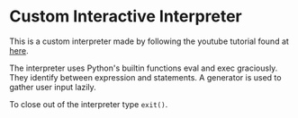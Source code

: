 # Custom Interactive Interpreter

This is a custom interpreter made by following the youtube tutorial found at [here](https://www.youtube.com/watch?v=uSmOry4PY0Q).

The interpreter uses Python's builtin functions eval and exec graciously.  They identify between expression and statements.  A generator is used to gather user input lazily.  

To close out of the interpreter type ```exit()```.
